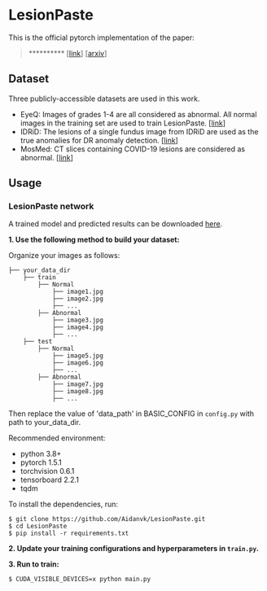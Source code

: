# LesionPaste
This is the official pytorch implementation of the paper:
> ********** [[link](https://link.springer.com/chapter/)] [[arxiv](https://arxiv.org/)]
## Dataset

Three publicly-accessible datasets are used in this work.

- EyeQ: Images of grades 1-4 are all considered as abnormal. All normal images in the training set are used to train LesionPaste. [[link](https://github.com/HzFu/EyeQ)]
- IDRiD: The lesions of a single fundus image from IDRiD are used as the true anomalies for DR anomaly detection. [[link](https://idrid.grand-challenge.org)]
- MosMed: CT slices containing COVID-19 lesions are considered as abnormal. [[link](https://www.kaggle.com/mathurinache/mosmeddata-chest-ct-scans-with-covid19)]


## Usage

### LesionPaste network

A trained model and predicted results can be downloaded [here](https://github.com/YijinHuang/Lesion-based-Contrastive-Learning/releases/tag/v1.0).


**1. Use the following method to build your dataset:**


Organize your images as follows:

```
├── your_data_dir
    ├── train
        ├── Normal
            ├── image1.jpg
            ├── image2.jpg
            ├── ...
        ├── Abnormal
            ├── image3.jpg
            ├── image4.jpg
            ├── ...
    ├── test
        ├── Normal
            ├── image5.jpg
            ├── image6.jpg
            ├── ...
        ├── Abnormal
            ├── image7.jpg
            ├── image8.jpg
            ├── ...
```
Then replace the value of 'data_path' in BASIC_CONFIG in `config.py` with path to your_data_dir.

Recommended environment:

- python 3.8+
- pytorch 1.5.1
- torchvision 0.6.1
- tensorboard 2.2.1
- tqdm

To install the dependencies, run:
```shell
$ git clone https://github.com/Aidanvk/LesionPaste.git
$ cd LesionPaste
$ pip install -r requirements.txt
```

**2. Update your training configurations and hyperparameters in `train.py`.**

**3. Run to train:**

```shell
$ CUDA_VISIBLE_DEVICES=x python main.py
```

